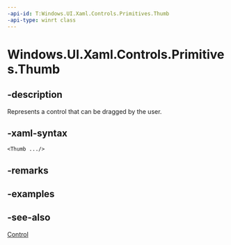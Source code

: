 ```yaml
---
-api-id: T:Windows.UI.Xaml.Controls.Primitives.Thumb
-api-type: winrt class
---
```


<!-- Class syntax.
public class Thumb : Windows.UI.Xaml.Controls.Control, Windows.UI.Xaml.Controls.Primitives.IThumb
-->

# Windows.UI.Xaml.Controls.Primitives.Thumb

## -description
Represents a control that can be dragged by the user.



## -xaml-syntax
```xaml
<Thumb .../>
```


## -remarks

## -examples

## -see-also
[Control](../windows.ui.xaml.controls/control.md)
